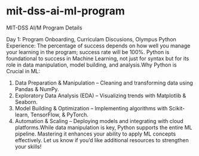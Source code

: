 # mit-dss-ai-ml-program
MIT-DSS AI/M Program Details

Day 1: Program Onboarding, Curriculam Discusions, Olympus
Python Experience:
The percentage of success depends on how well you manage your learning in the program; success rate will be 100%. 
Python is foundational to success in Machine Learning, not just for syntax but for its role in data manipulation, model building, and analysis.Why Python is Crucial in ML: 
1. Data Preparation & Manipulation – Cleaning and transforming data using Pandas & NumPy.
2. Exploratory Data Analysis (EDA) – Visualizing trends with Matplotlib & Seaborn.
3. Model Building & Optimization – Implementing algorithms with Scikit-learn, TensorFlow, & PyTorch.
4. Automation & Scaling – Deploying models and integrating with cloud platforms.While data manipulation is key, Python supports the entire ML pipeline. Mastering it enhances your ability to apply ML concepts effectively. Let us know if you’d like additional resources to strengthen your skills!
